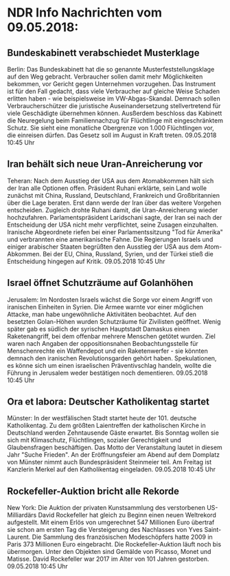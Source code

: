 # NDR Info Nachrichten vom 09.05.2018:


## Bundeskabinett verabschiedet Musterklage
Berlin: Das Bundeskabinett hat die so genannte Musterfeststellungsklage auf den Weg gebracht. Verbraucher sollen damit mehr Möglichkeiten bekommen, vor Gericht gegen Unternehmen vorzugehen. Das Instrument ist für den Fall gedacht, dass viele Verbraucher auf gleiche Weise Schaden erlitten haben - wie beispielsweise im VW-Abgas-Skandal. Demnach sollen Verbraucherschützer die juristische Auseinandersetzung stellvertretend für viele Geschädigte übernehmen können. Ausßerdem beschloss das Kabinett die Neuregelung beim Familiennachzug für Flüchtlinge mit eingeschränktem Schutz. Sie sieht eine monatliche Obergrenze von 1.000 Flüchtlingen vor, die einreisen dürfen. Das Gesetz soll im August in Kraft treten. 09.05.2018 10:45 Uhr 

## Iran behält sich neue Uran-Anreicherung vor
Teheran: Nach dem Ausstieg der USA aus dem Atomabkommen hält sich der Iran alle Optionen offen. Präsident Ruhani erklärte, sein Land wolle zunächst mit China, Russland, Deutschland, Frankreich und Großbritannien über die Lage beraten. Erst dann werde der Iran über das weitere Vorgehen entscheiden. Zugleich drohte Ruhani damit, die Uran-Anreicherung wieder hochzufahren. Parlamentspräsident Laridschani sagte, der Iran sei nach der Entscheidung der USA nicht mehr verpflichtet, seine Zusagen einzuhalten. Iranische Abgeordnete riefen bei einer Parlamentssitzung "Tod für Amerika" und verbrannten eine amerikanische Fahne. Die Regierungen Israels und einiger arabischer Staaten begrüßten den Ausstieg der USA aus dem Atom-Abkommen. Bei der EU, China, Russland, Syrien, und der Türkei stieß die Entscheidung hingegen auf Kritik. 09.05.2018 10:45 Uhr 

## Israel öffnet Schutzräume auf Golanhöhen
Jerusalem:	Im Nordosten Israels wächst die Sorge vor einem Angriff von iranischen Einheiten in Syrien. Die Armee warnte vor einer möglichen Attacke, man habe ungewöhnliche Aktivitäten beobachtet. Auf den besetzten Golan-Höhen wurden Schutzräume für Zivilisten geöffnet. Wenig später gab es südlich der syrischen Hauptstadt Damaskus einen Raketenangriff, bei dem offenbar mehrere Menschen getötet wurden. Ziel waren nach Angaben der oppositionsnahen Beobachtungsstelle für Menschenrechte ein Waffendepot und ein Raketenwerfer - sie könnten demnach den iranischen Revolutionsgarden gehört haben. Spekulationen, es könne sich um einen israelischen Präventivschlag handeln, wollte die Führung in Jerusalem weder bestätigen noch dementieren. 09.05.2018 10:45 Uhr 

## Ora et labora: Deutscher Katholikentag startet
Münster: In der westfälischen Stadt startet heute der 101. deutsche Katholikentag. Zu dem größten Laientreffen der katholischen Kirche in Deutschland werden Zehntausende Gäste erwartet. Bis Sonntag wollen sie sich mit Klimaschutz, Flüchtlingen, sozialer Gerechtigkeit und Glaubensfragen beschäftigen. Das Motto der Veranstaltung lautet in diesem Jahr "Suche Frieden". An der Eröffnungsfeier am Abend auf dem Domplatz von Münster nimmt auch Bundespräsident Steinmeier teil. Am Freitag ist Kanzlerin Merkel auf den Katholikentag eingeladen. 09.05.2018 10:45 Uhr 

## Rockefeller-Auktion bricht alle Rekorde
New York:	Die Auktion der privaten Kunstsammlung des verstorbenen US-Milliardärs David Rockefeller hat gleich zu Beginn einen neuen Weltrekord aufgestellt. Mit einem Erlös von umgerechnet 547 Millionen Euro übertraf sie schon am ersten Tag die Versteigerung des Nachlasses von Yves Saint-Laurent. Die Sammlung des französischen Modeschöpfers hatte 2009 in Paris 373 Millionen Euro eingebracht. Die Rockefeller-Auktion läuft noch bis übermorgen. Unter den Objekten sind Gemälde von Picasso, Monet und Matisse. David Rockefeller war 2017 im Alter von 101 Jahren gestorben. 09.05.2018 10:45 Uhr 
